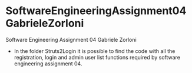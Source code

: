 # SoftwareEngineeringAssignment04GabrieleZorloni
Software Engineering Assignment 04 Gabriele Zorloni

- In the folder Struts2Login it is possible to find the code with all the registration, login and admin user list functions required by software engineering assignment 04.